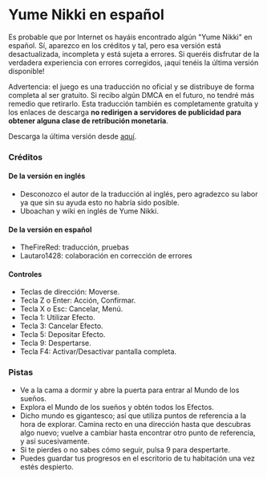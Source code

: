 # Yume Nikki en español

Es probable que por Internet os hayáis encontrado algún "Yume Nikki" en español. Sí, aparezco en los créditos y tal, pero esa versión está desactualizada, incompleta y está sujeta a errores. Si queréis disfrutar de la verdadera experiencia con errores corregidos, ¡aquí tenéis la última versión disponible!

Advertencia: el juego es una traducción no oficial y se distribuye de forma completa al ser gratuito. Si recibo algún DMCA en el futuro, no tendré más remedio que retirarlo. Esta traducción también es completamente gratuita y los enlaces de descarga **no redirigen a servidores de publicidad para obtener alguna clase de retribución monetaria**.

Descarga la última versión desde [aquí](https://github.com/AegisTrad/yume-nikki/releases). 

### Créditos ###

#### De la versión en inglés ####
- Desconozco el autor de la traducción al inglés, pero agradezco su labor ya que sin su ayuda esto no habría sido posible. 
- Uboachan y wiki en inglés de Yume Nikki.

#### De la versión en español ####
- TheFireRed: traducción, pruebas
- Lautaro1428: colaboración en corrección de errores

#### Controles ####
- Teclas de dirección: Moverse.
- Tecla Z o Enter: Acción, Confirmar.
- Tecla X o Esc: Cancelar, Menú.
- Tecla 1: Utilizar Efecto.
- Tecla 3: Cancelar Efecto.
- Tecla 5: Depositar Efecto.
- Tecla 9: Despertarse.
- Tecla F4: Activar/Desactivar pantalla completa.

### Pistas ###
- Ve a la cama a dormir y abre la puerta para entrar al Mundo de los sueños.
- Explora el Mundo de los sueños y obtén todos los Efectos.
- Dicho mundo es gigantesco; así que utiliza puntos de referencia a la hora de explorar. Camina recto en una dirección hasta que descubras algo nuevo; vuelve a cambiar hasta encontrar otro punto de referencia, y así sucesivamente.
- Si te pierdes o no sabes cómo seguir, pulsa 9 para despertarte.
- Puedes guardar tus progresos en el escritorio de tu habitación una vez estés despierto.
